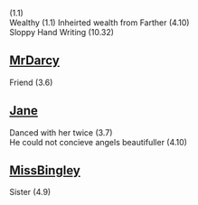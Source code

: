 (1.1)  
Wealthy (1.1)
Inheirted wealth from Farther (4.10)  
Sloppy Hand Writing (10.32)

[MrDarcy](MrDarcy.md)
-
Friend (3.6)  

[Jane](Jane.md)
-
Danced with her twice (3.7)  
He could not concieve angels beautifuller (4.10)

[MissBingley](MissBingley.md)
-
Sister (4.9)
